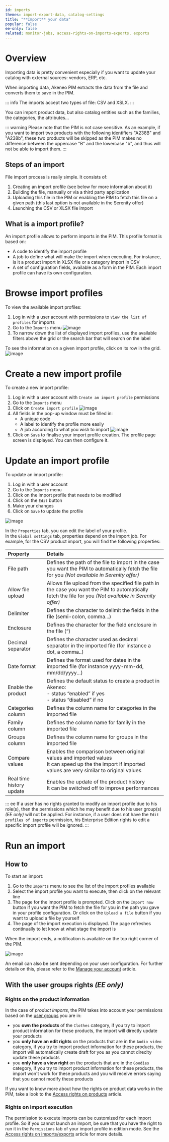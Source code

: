 ```yaml
---
id: imports
themes: import-export-data, catalog-settings
title: "**Import** your data"
popular: false
ee-only: false
related: monitor-jobs, access-rights-on-imports-exports, exports
---
```


# Overview

Importing data is pretty convenient especially if you want to update your catalog with external sources: vendors, ERP, etc.

When importing data, Akeneo PIM extracts the data from the file and converts them to save in the PIM.

::: info
The imports accept two types of file: CSV and XSLX.
:::

You can import product data, but also catalog entities such as the families, the categories, the attributes...

::: warning
Please note that the PIM is not case sensitive. As an example, if you want to import two products with the following identifiers "A238B" and "A238b", these two products will be skipped as the PIM makes no difference between the uppercase "B" and the lowercase "b", and thus will not be able to import them.
:::

## Steps of an import
File import process is really simple. It consists of:
1.  Creating an import profile (see below for more information about it)
1.  Building the file, manually or via a third party application
2.  Uploading this file in the PIM or enabling the PIM to fetch this file on a given path (this last option is not available in the Serenity offer)
1.  Launching the CSV or XLSX file import

## What is a import profile?

An import profile allows to perform imports in the PIM. This profile format is based on:
- A code to identify the import profile
- A job to define what will make the import when executing. For instance, is it a product import in XLSX file or a category import in CSV
- A set of configuration fields, available as a form in the PIM. Each import profile can have its own configuration.

# Browse import profiles

To view the available import profiles:
1.  Log in with a user account with permissions to `View the list of profiles` for imports
1.  Go to the `Imports` menu
![image](../img/Imports.png)
1.  To narrow down the list of displayed import profiles, use the available filters above the grid or the search bar that will search on the label

To see the information on a given import profile, click on its row in the grid.
![image](../img/Imports_Imports2.png)

# Create a new import profile

To create a new import profile:
1.  Log in with a user account with `Create an import profile` permissions
1.  Go to the `Imports` menu
1.  Click on `Create import profile`
![image](../img/Imports_CTACreateImportProfile.png)
1.  All fields in the pop-up window must be filled in:
    - A unique code
    - A label to identify the profile more easily
    - A job according to what you wish to import
![image](../img/Imports_CreateImportProfile.png)
1.  Click on `Save` to finalise your import profile creation. The profile page screen is displayed. You can then configure it.

# Update an import profile

To update an import profile:
1.  Log in with a user account
1.  Go to the `Imports` menu
1.  Click on the import profile that needs to be modified
1.  Click on the `Edit` button
1.  Make your changes
1.  Click on `Save` to update the profile

![image](../img/Imports_EditButton.png)

In the `Properties` tab, you can edit the label of your profile.  
In the `Global settings` tab, properties depend on the import job. For example, for the CSV product import, you will find the following properties:

| Property             | Details |
|:---------------------|:--------|
| File path            | Defines the path of the file to import in the case you want the PIM to automatically fetch the file for you _(Not available in Serenity offer)_ |
| Allow file upload        | Allows file upload from the specified file path in the case you want the PIM to automatically fetch the file for you _(Not available in Serenity offer)_ |
| Delimiter            | Defines the character to delimit the fields in the file (semi-colon, comma...) |
| Enclosure   | Defines the character for the field enclosure in the file (“) |
| Decimal separator    | Defines the character used as decimal separator in the imported file (for instance a dot, a comma..) |
| Date format          | Defines the format used for dates in the imported file (for instance yyyy-mm-dd, mm/dd/yyyy...)      |
| Enable the product       | Defines the default status to create a product in Akeneo: <br>- status “enabled” if yes <br>- status “disabled” if no    |
| Categories column        | Defines the column name for categories in the imported file  |
| Family column            | Defines the column name for family in the imported file    |
| Groups column            | Defines the column name for groups in the imported file   |
| Compare values           | Enables the comparison between original values and imported values<br>It can speed up the the import if imported values are very similar to original values |
| Real time history update | Enables the update of the product history<br>It can be switched off to improve performances     |

::: ee
If a user has no rights granted to modify an import profile due to his role(s), then the permissions which he may benefit due to his user group(s) _(EE only)_ will not be applied. For instance, if a user does not have the `Edit profiles of imports` permission, his Enterprise Edition rights to edit a specific import profile will be ignored.
:::

# Run an import

## How to
To start an import:
1.  Go to the `Imports` menu to see the list of the import profiles available
1.  Select the import profile you want to execute, then click on the relevant line
1.  The page for the import profile is prompted. Click on the `Import now` button if you want the PIM to fetch the file for you in the path you gave in your profile configuration. Or click on the `Upload a file` button if you want to upload a file by yourself
1.  The page of the import execution is displayed. The page refreshes continually to let know at what stage the import is

When the import ends, a notification is available on the top right corner of the PIM.

![image](../img/Imports-ImportProcess.gif)

An email can also be sent depending on your user configuration. For further details on this, please refer to the [Manage your account](manage-your-account.html) article.

## With the user groups rights _(EE only)_

### Rights on the product information
In the case of *product imports*, the PIM takes into account your permissions based on the [user groups](what-is-a-user-group.html) you are in:
- you **own the products** of the `Clothes` category, if you try to import product information for these products, the import will directly update your products
- you **only have an edit rights** on the products that are in the `Audio video` category, if you try to import product information for these products, the import will automatically create draft for you as you cannot direclty update these products
- you **only have a view right** on the products that are in the `Goodies` category, if you try to import product information for these products, the import won't work for these products and you will receive errors saying that you cannot modify these products

If you want to know more about how the rights on product data works in the PIM, take a look to the [Access rights on products](access-rights-on-products.html) article.

### Rights on import execution
The permission to execute imports can be customized for each import profile. So if you cannot launch an import, be sure that you have the right to run it in the `Permissions` tab of your import profile in edition mode. See the [Access rights on imports/exports](access-rights-on-imports-exports.html) article for more details.

